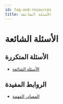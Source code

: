 ```yaml
---
id: faq-and-resources
title: الأسئلة الشائعة
---
```


# الأسئلة الشائعة

## الأسئلة المتكررة
- [الأسئلة الشائعة](#)

## الروابط المفيدة
- [المصادر المهمة](#)
